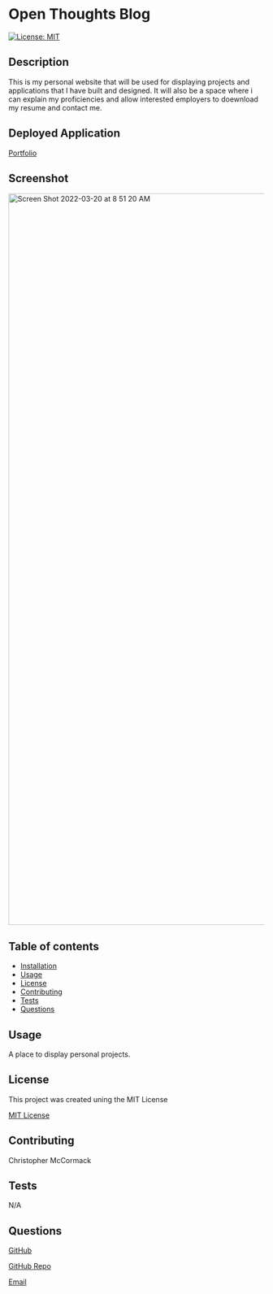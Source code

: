 
# Open Thoughts Blog
[![License: MIT](https://img.shields.io/badge/License-MIT-yellow.svg)](https://opensource.org/licenses/MIT)

  ## Description
  This is my personal website that will be used for displaying projects and applications that I have built and designed. It will also be a space where i can explain my proficiencies and allow interested employers to doewnload my resume and contact me. 

  ## Deployed Application
  [Portfolio](https://cmccormack92.github.io/c.mccormack-react-portfolio/)
  
  ## Screenshot
  <img width="1440" alt="Screen Shot 2022-03-20 at 8 51 20 AM" src="https://user-images.githubusercontent.com/86354138/159163189-29b8bd47-f9c8-41f8-9da3-ea30b6c2cbc9.png">

  ## Table of contents

  * [Installation](#installation)
  * [Usage](#usage)
  * [License](#license)
  * [Contributing](#contributing)
  * [Tests](#tests)
  * [Questions](#questions)


  ## Usage
  A place to display personal projects.
  
  ## License
  This project was created uning the MIT License
 

  [MIT License](https://choosealicense.com/licenses/mit/)


  ## Contributing
  Christopher McCormack

  ## Tests
  N/A

  ## Questions

  [GitHub](https://github.com/CmcCormack92)
  
  [GitHub Repo](https://github.com/CmcCormack92/c.mccormack-react-portfolio)

  [Email](mailto:chrismack135@gmail.com)
